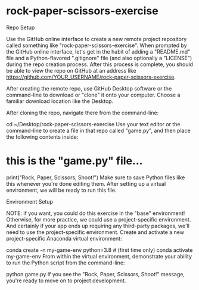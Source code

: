 # rock-paper-scissors-exercise

Repo Setup

Use the GitHub online interface to create a new remote project repository called something like "rock-paper-scissors-exercise". When prompted by the GitHub online interface, let's get in the habit of adding a "README.md" file and a Python-flavored ".gitignore" file (and also optionally a "LICENSE") during the repo creation process. After this process is complete, you should be able to view the repo on GitHub at an address like https://github.com/YOUR_USERNAME/rock-paper-scissors-exercise.

After creating the remote repo, use GitHub Desktop software or the command-line to download or "clone" it onto your computer. Choose a familiar download location like the Desktop.

After cloning the repo, navigate there from the command-line:

cd ~/Desktop/rock-paper-scissors-exercise
Use your text editor or the command-line to create a file in that repo called "game.py", and then place the following contents inside:

# this is the "game.py" file...

print("Rock, Paper, Scissors, Shoot!")
Make sure to save Python files like this whenever you're done editing them. After setting up a virtual environment, we will be ready to run this file.

Environment Setup

NOTE: if you want, you could do this exercise in the "base" environment! Otherwise, for more practice, we could use a project-specific environment. And certainly if your app ends up requiring any third-party packages, we'll need to use the project-specific environment.
Create and activate a new project-specific Anaconda virtual environment:

conda create -n my-game-env python=3.8 # (first time only)
conda activate my-game-env
From within the virtual environment, demonstrate your ability to run the Python script from the command-line:

python game.py
If you see the "Rock, Paper, Scissors, Shoot!" message, you're ready to move on to project development. 